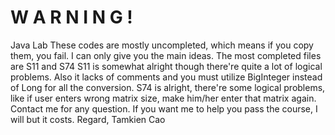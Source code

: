 # W A R N I N G !
Java Lab
These codes are mostly uncompleted, which means if you copy them, you fail. I can only give you the main ideas.
The most completed files are S11 and S74
S11 is somewhat alright though there're quite a lot of logical problems. Also it lacks of comments and you must utilize BigInteger instead of Long for all the conversion.
S74 is alright, there're some logical problems, like if user enters wrong matrix size, make him/her enter that matrix again.
Contact me for any question. If you want me to help you pass the course, I will but it costs.
Regard,
Tamkien Cao

